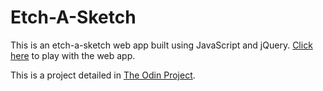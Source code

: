 # Etch-A-Sketch

This is an etch-a-sketch web app built using JavaScript and jQuery.
[Click here](https://rawgit.com/SophiaLWu/project-javascript-jquery/master/index.html) to play with the web app.


This is a project detailed in [The Odin Project](http://www.theodinproject.com/web-development-101/javascript-and-jquery?ref=lnav).